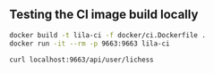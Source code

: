 ## Testing the CI image build locally

```bash
docker build -t lila-ci -f docker/ci.Dockerfile .
docker run -it --rm -p 9663:9663 lila-ci
```

```bash
curl localhost:9663/api/user/lichess
```
